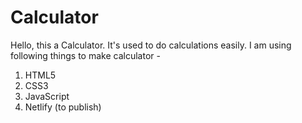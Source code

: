 # Calculator
Hello, this a Calculator. It's used to do calculations easily.
I am  using following things to make calculator -
1. HTML5
1. CSS3
1. JavaScript
1. Netlify (to publish)
